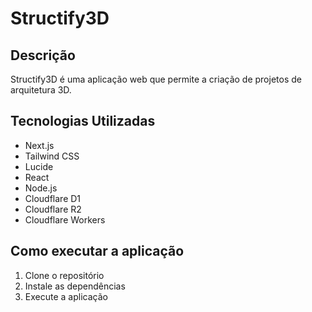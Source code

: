 # Structify3D

## Descrição

Structify3D é uma aplicação web que permite a criação de projetos de arquitetura 3D.

## Tecnologias Utilizadas

- Next.js
- Tailwind CSS
- Lucide
- React
- Node.js
- Cloudflare D1
- Cloudflare R2
- Cloudflare Workers

## Como executar a aplicação

1. Clone o repositório
2. Instale as dependências
3. Execute a aplicação


